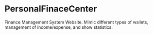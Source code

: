 # PersonalFinaceCenter
Finance Management System Website. Mimic different types of wallets, management of income/expense, and show statistics.
